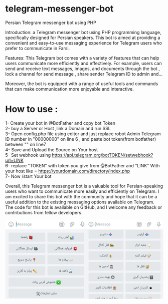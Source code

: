 # telegram-messenger-bot
Persian Telegram messenger bot using PHP

Introduction:
a Telegram messenger bot using PHP programming language, specifically designed for Persian speakers. This bot is aimed at providing a convenient and easy-to-use messaging experience for Telegram users who prefer to communicate in Farsi.

Features:
This Telegram bot comes with a variety of features that can help users communicate more efficiently and effectively. For example, users can send and receive text messages, images, and documents through the bot , lock a channel for send message , share sender Telegram ID to admin and...

Moreover, the bot is equipped with a range of useful tools and commands that can make communication more enjoyable and interactive.

# How to use :
1- Create your bot in @BotFather and copy bot Token <br>
2- buy a Server or Host ,link a Domain and run SSL <br>
3- Open config.php file using editor and just replace robot Admin Telegram ID number in "00000000" on line 6 , and paste bot token(from botfather) between "" on line7 <br>
4- Save and Upload the Source on Your host <br>
5- Set webhook using https://api.telegram.org/botTOKEN/setwebhook?url=LINK <br>
6- replace "TOKEN" with token you give from @BotFather and "LINK" With your host like = https://yourdomain.com/directory/index.php <br>
7- Now /start Your bot <br>

Overall, this Telegram messenger bot is a valuable tool for Persian-speaking users who want to communicate more easily and efficiently on Telegram. I am excited to share this bot with the community and hope that it can be a useful addition to the existing messaging options available on Telegram. The code for this bot is available on GitHub, and I welcome any feedback or contributions from fellow developers.

<img src="https://github.com/shafiei/telegram-messenger-bot/blob/main/demo.png" alt="Demo of free Persian Telegram messenger bot using PHP">
